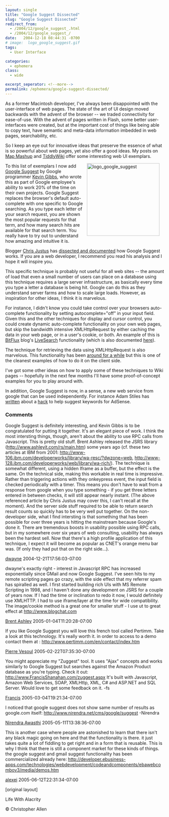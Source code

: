```yaml
---
layout: single
title: "Google Suggest Dissected"
slug: "Google Suggest Dissected"
redirect_from:
  - /2004/12/google_suggest_.html
  - /2004/12/google_suggest_/
date:   2004-12-18 08:44:31 -0700
# image:  logo_google_suggest.gif
tags: 
  - User Interface

categories:
  - ephemera
class:
  - wide

excerpt_seperator: <!--more-->
permalink: /ephemera/google-suggest-dissected/
---
```


As a former Macintosh developer, I've always been disappointed with the user-interface of web pages. The state of the art of UI design moved backwards with the advent of the browser -- we traded connectivity for ease-of-use. With the advent of pages written in Flash, some better user-interfaces were created, but at the important cost of things like being able to copy text, have semantic and meta-data information imbedded in web pages, searchability, etc.

So I keep an eye out for innovative ideas that preserve the essence of what is so powerful about web pages, yet also offer a good ideas. My posts on [Map Mashup](/2004/10/map_mashup.html) and [TiddlyWiki](/2004/09/tiddlywiki.html) offer some interesting web UI exemplars.

<a href="https://web.archive.org/web/20051124093032/http://www.google.com/webhp?hl=en&complete=1"><a href="#"><img width="230px" style=" margin-right:15px" align="right"  src="{{ site.url }}{{ site.baseurl }}/assets/images/logo_google_suggest.gif" alt="logo_google_suggest"/></a></a>

To this list of exemplars I now add [Google Suggest](http://www.google.com/webhp?hl=en&complete=1) by Google programmer [Kevin Gibbs](https://web.archive.org/web/20050428085238/http://www.google.com/googleblog/2004/12/ive-got-suggestion.html), who wrote this as part of Google employee's ability to work 20% of the time on their own projects. Google Suggest replaces the browser's default auto-complete with one specific to Google searching. As you type each letter of your search request, you are shown the most popular requests for that term, and how many search hits are available for that search term. You really have to try out to understand how amazing and intuitive it is.

Blogger [Chris Justus](http://serversideguy.blogspot.com/) has [dissected and documented](http://serversideguy.blogspot.com/2004/12/google-suggest-dissected.html) how Google Suggest works. If you are a web developer, I recommend you read his analysis and I hope it will inspire you.

This specific technique is probably not useful for all web sites -- the amount of load that even a small number of users can place on a database using this technique requires a large server infrastructure, as basically every time you type a letter a database is being hit. Google can do this as they understand server farms and how to scale large loads. However, as inspiration for other ideas, I think it is marvelous.

For instance, I didn't know you could take control over your browsers auto-complete functionality by setting autocomplete="off" in your input field. Given this and the other techniques for display and cursor control, you could create dynamic auto-complete functionality on your own web pages, but skip the bandwidth intensive XMLHttpRequest by either caching the data in your web page, or in a user's cookie, or both. An example of this is [BitFlux](http://blog.bitflux.ch/) blog's [LiveSearch](https://web.archive.org/web/20050117042536/http://blog4.bitflux.ch/wiki/LiveSearch) functionality (which is also documented [here](http://blog4.bitflux.ch/wiki/LiveSearch)).

The technique for retrieving the data using XMLHttpRequest is also marvelous. This functionality has been [around for a while](https://web.archive.org/web/20120203025821/https://developer.apple.com/devcenter/safari/index.action) but this is one of the cleanest examples of how to do it on the client side.

I've got some other ideas on how to apply some of these techniques to Wiki pages -- hopefully in the next few months I'll have some proof-of-concept examples for you to play around with.

In addition, Google Suggest is now, in a sense, a new web service from google that can be used independently. For instance Adam Stiles has [written](https://web.archive.org/web/20050717022746/http://www.adamstiles.com/adam/2004/12/hacking_google_.html) about a [hack](https://web.archive.org/web/20081015084958/http://www.netcaptor.net/adsense/suggest.php) to help suggest keywords for AdSense.

### Comments

Google Suggest is definitely interesting, and Kevin Gibbs is to be congratulated for putting it together. It's an elegant piece of work. I think the most intersting things, though, aren't about the ability to use RPC calls from Javascript. This is pretty old stuff. Brent Ashley released the JSRS library (http://www.ashleyit.com/rs/main.htm) some years ago (cf. these two articles at IBM from 2001: http://www-106.ibm.com/developerworks/library/wa-resc/?dwzone=web, http://www-128.ibm.com/developerworks/web/library/wa-rich/). The technique is somewhat different, using a hidden Iframe as a buffer, but the effect is the same. On the technical side, making this workable in real time is impressive. Rather than triggering actions with they onkeypress event, the input field is checked periodically with a timer. This means you don't have to wait from a response from google when you type something - if you get three letters entered in between checks, it will still appear nearly instant. (The above referenced article by Chris Justus may cover this, I can't recall at the moment). And the server side stuff required to be able to return search result counts so quickly has to be very well put together. On the non-developer side, what I find intersting is that something that has been possible for over three years is hitting the mainstream because Google's done it. There are tremendous boosts in usability possible using RPC calls, but in my somewhere over six years of web consulting, usability has always been the hardest sell. Now that there's a high profile application of this technique, I expect it will become as popular as CNET's orange menu bar was. (If only they had put that on the right side...).

[dwayne](http://iconys.com) 2004-12-21T17:56:03-07:00

dwayne's exactly right - interest in Javascript RPC has increased exponentially since GMail and now Google Suggest. I've seen hits to my remote scripting pages go crazy, with the side effect that my referrer spam has spiralled as well. I first started building rich UIs with MS Remote Scripting in 1998, and I haven't done any development on JSRS for a couple of years now. If I had the time or inclination to redo it now, I would definitely use XMLHTTP. I had to use iframe/layer at the time for wide compatibility. The image/cookie method is a great one for smaller stuff - I use ut to great effect at http://www.blogchat.com

[Brent Ashley](http://www.ashleyit.com/rs) 2005-01-04T11:20:28-07:00

If you like Google Suggest you will love this french tool called Pertimm. Take a look at this technology. It's really worth it. in order to access to a demo contact them at : http://www.pertimm.com/en/contact/index.htm

[Pierre Vesoul](http://pouncha.typepad.com) 2005-02-22T07:35:30-07:00

You might appreciate my "Zuggest" tool. It uses "Ajax" concepts and works similarly to Google Suggest but searches against the Amazon Product database as you're typing. Check it out: http://www.FrancisShanahan.com/zuggest.aspx It's built with Javascript, Amazon Web Services, SOAP, XMLHttp, XML, C# and ASP.NET and SQL Server. Would love to get some feedback on it. -fs

[Francis](http://www.FrancisShanahan.com) 2005-03-04T19:21:34-07:00

I noticed that google suggest does not show same number of results as google.com itself: http://www.nirendra.net/cms/google/suggest -Nirendra

[Nirendra Awasthi](http://www.nirendra.net) 2005-05-11T13:38:36-07:00

This is another case where people are astonished to learn that there isn't any black magic going on here and that the functionality is there. it just takes quite a lot of fiddling to get right and in a form that is reusable. This is why I think that there is still a component market for these kinds of things. the google suggest and gmail suggest functionality has been commercialized already here: http://developer.ebusiness-apps.com/technologies/webdevelopment/codeandcomponents/ebawebcombov3/media/demos.htm

[alexei](http://www.alexeiwhite.com) 2005-06-12T22:31:34-07:00

[original layout]
<!-- 
[User Interface](/tags/user-interface/) [Web/Tech](/tags/web/tech/) [google](/tags/google/) [web](/tags/web/) [user-interface](/tags/user-interface/) [javascript](/tags/javascript/) [web service](/tags/web-service/) [wiki](/tags/wiki/)
 -->


Life With Alacrity

© Christopher Allen